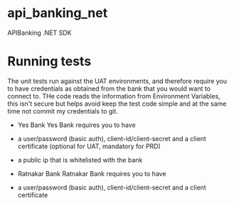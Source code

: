 # api_banking_net
APIBanking .NET SDK

# Running tests
The unit tests run against the UAT environments, and therefore require you to have credentials as obtained from the bank that you would want to connect to.
THe code reads the information from Environment Variables, this isn't secure but helps avoid keep the test code simple and at the same time not commit my credentials to git.

- Yes Bank
Yes Bank requires you to have 
- a user/password (basic auth), client-id/client-secret and a client certificate (optional for UAT, mandatory for PRD)
- a public ip that is whitelisted with the bank

- Ratnakar Bank
Ratnakar Bank requires you to have 
- a user/password (basic auth), client-id/client-secret and a client certificate

